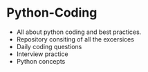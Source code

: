 # Python-Coding
- All about python coding and best practices.
- Repository consiting of all the excersices 
- Daily coding questions
- Interview practice
- Python concepts

